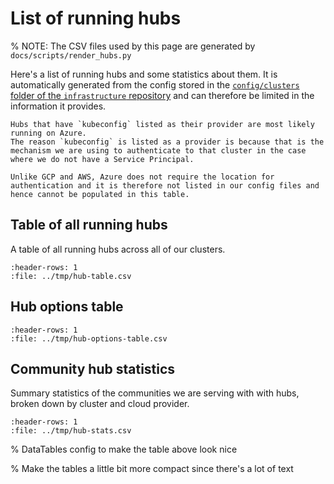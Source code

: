 
# List of running hubs

% NOTE: The CSV files used by this page are generated by `docs/scripts/render_hubs.py`

Here's a list of running hubs and some statistics about them.
It is automatically generated from the config stored in the [`config/clusters` folder of the `infrastructure` repository](https://github.com/2i2c-org/infrastructure/tree/HEAD/config/clusters) and can therefore be limited in the information it provides.

```{admonition} Missing information for Azure hubs
Hubs that have `kubeconfig` listed as their provider are most likely running on Azure.
The reason `kubeconfig` is listed as a provider is because that is the mechanism we are using to authenticate to that cluster in the case where we do not have a Service Principal.

Unlike GCP and AWS, Azure does not require the location for authentication and it is therefore not listed in our config files and hence cannot be populated in this table.
```

## Table of all running hubs

A table of all running hubs across all of our clusters.

<div class="full-width hubs-table">

```{csv-table}
:header-rows: 1
:file: ../tmp/hub-table.csv
```

</div>


## Hub options table

<div class="full-width hub-options-table">

```{csv-table}
:header-rows: 1
:file: ../tmp/hub-options-table.csv
```

</div>

## Community hub statistics

Summary statistics of the communities we are serving with with hubs, broken down by cluster and cloud provider.

```{csv-table}
:header-rows: 1
:file: ../tmp/hub-stats.csv
```

% DataTables config to make the table above look nice
<link rel="stylesheet"
      href="https://cdn.datatables.net/1.10.24/css/jquery.dataTables.min.css">
<script type="text/javascript"
        src="https://cdn.datatables.net/1.10.24/js/jquery.dataTables.min.js"></script>

<script>
var checkbox = function (data) {
    var c = data.toString().trim()
    console.log(c)
    if (c == "<p>True</p>") {
        return '<input type="checkbox" class="editor-active" onclick="return false;" checked>';
    }
    else {
        return '<input type="checkbox" onclick="return false;" class="editor-active">';
    }
}

$(document).ready( function () {
    $('.hub-options-table table').DataTable( {
        "order": [[ 0, "template" ]],
        "pageLength": 25,
        "columns": [
            null, // domain column, nothing special configured
            {"render": checkbox}, // dedicated cluster column
            {"render": checkbox}, // dedicated nodepool column
            null, // authenticator column
            {"render": checkbox}, // user anonymisation column
            {"render": checkbox}, // allusers access column
            {"render": checkbox}, // community domain column
            {"render": checkbox}, // custom login page column
            {"render": checkbox}, // custom html pages column
            {"render": checkbox}, // gh-scoped-creds column
        ]
    });

    $('.hubs-table table').DataTable( {
        "order": [[ 0, "template" ]],
        "pageLength": 25,
    });
} );
</script>

% Make the tables a little bit more compact since there's a lot of text
<style>
    table {
        font-size: .7em;
    }

    table th, table td {
        padding: 0;
    }
</style>
